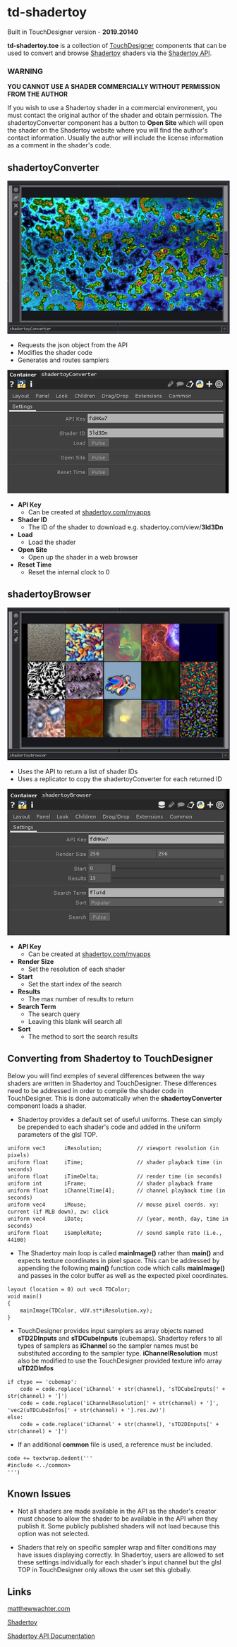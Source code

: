 # td-shadertoy

Built in TouchDesigner version - **2019.20140**

**td-shadertoy.toe** is a collection of [TouchDesigner](https://www.derivative.ca) components that can be used to convert and browse [Shadertoy](https://www.shadertoy.com) shaders via the [Shadertoy API](https://www.shadertoy.com/howto).





### WARNING
**YOU CANNOT USE A SHADER COMMERCIALLY WITHOUT PERMISSION FROM THE AUTHOR**

If you wish to use a Shadertoy shader in a commercial environment, you must contact the original author of the shader and obtain permission. The shadertoyConverter component has a button to **Open Site** which will open the shader on the Shadertoy website where you will find the author's contact information. Usually the author will include the license information as a comment in the shader's code.



## shadertoyConverter

![Screenshot1](images/screenshot1.JPG)

- Requests the json object from the API
- Modifies the shader code
- Generates and routes samplers

![Screenshot3](images/screenshot3.JPG)

- **API Key**
	- Can be created at [shadertoy.com/myapps](https://www.shadertoy.com/myapps)
- **Shader ID**
	- The ID of the shader to download e.g. shadertoy.com/view/**3ld3Dn**
- **Load**
	- Load the shader
- **Open Site**
	- Open up the shader in a web browser
- **Reset Time**
	- Reset the internal clock to 0



## shadertoyBrowser

![Screenshot4](images/screenshot4.JPG)

- Uses the API to return a list of shader IDs
- Uses a replicator to copy the shadertoyConverter for each returned ID

![Screenshot2](images/screenshot2.JPG)

- **API Key**
	- Can be created at [shadertoy.com/myapps](https://www.shadertoy.com/myapps)
- **Render Size**
	- Set the resolution of each shader
- **Start**
	- Set the start index of the search
- **Results**
	- The max number of results to return
- **Search Term**
	- The search query
	- Leaving this blank will search all
- **Sort**
	- The method to sort the search results



## Converting from Shadertoy to TouchDesigner

Below you will find exmples of several differences between the way shaders are written in Shadertoy and TouchDesigner. These differences need to be addressed in order to compile the shader code in TouchDesigner. This is done automatically when the **shadertoyConverter** component loads a shader.

- Shadertoy provides a default set of useful uniforms. These can simply be prepended to each shader's code and added in the uniform parameters of the glsl TOP. 

```
uniform vec3      iResolution;           // viewport resolution (in pixels)
uniform float     iTime;                 // shader playback time (in seconds)
uniform float     iTimeDelta;            // render time (in seconds)
uniform int       iFrame;                // shader playback frame
uniform float     iChannelTime[4];       // channel playback time (in seconds)
uniform vec4      iMouse;                // mouse pixel coords. xy: current (if MLB down), zw: click
uniform vec4      iDate;                 // (year, month, day, time in seconds)
uniform float     iSampleRate;           // sound sample rate (i.e., 44100)
```

- The Shadertoy main loop is called **mainImage()** rather than **main()** and expects texture coordinates in pixel space. This can be addressed by appending the following **main()** function code which calls **mainImage()** and passes in the color buffer as well as the expected pixel coordinates. 

```
layout (location = 0) out vec4 TDColor;
void main()
{
	mainImage(TDColor, vUV.st*iResolution.xy);
}
```

- TouchDesigner provides input samplers as array objects named **sTD2DInputs** and **sTDCubeInputs** (cubemaps). Shadertoy refers to all types of samplers as **iChannel** so the sampler names must be substituted according to the sampler type. **iChannelResolution** must also be modified to use the TouchDesigner provided texture info array **uTD2DInfos**

```
if ctype == 'cubemap':
	code = code.replace('iChannel' + str(channel), 'sTDCubeInputs[' + str(channel) + ']')
	code = code.replace('iChannelResolution[' + str(channel) + ']', 'vec2(uTDCubeInfos[' + str(channel) + '].res.zw)')
else:
	code = code.replace('iChannel' + str(channel), 'sTD2DInputs[' + str(channel) + ']')
```

- If an additional **common** file is used, a reference must be included.

```
code += textwrap.dedent('''
#include <../common>
''')
```

## Known Issues

- Not all shaders are made available in the API as the shader's creator must choose to allow the shader to be available in the API when they publish it. Some publicly published shaders will not load because this option was not selected.

- Shaders that rely on specific sampler wrap and filter conditions may have issues displaying correctly. In Shadertoy, users are allowed to set these settings individually for each shader's input channel but the glsl TOP in TouchDesigner only allows the user set this globally.


## Links

[matthewwachter.com](https://www.matthewwachter.com)

[Shadertoy](https://www.shadertoy.com)

[Shadertoy API Documentation](https://www.shadertoy.com/howto)

